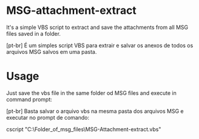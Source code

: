 # MSG-attachment-extract
It's a simple VBS script to extract and save the attachments from all MSG files saved in a folder.

[pt-br] É um simples script VBS para extrair e salvar os anexos de todos os arquivos MSG salvos em uma pasta.

# Usage
Just save the vbs file in the same folder od MSG files and execute in command prompt:

[pt-br] Basta salvar o arquivo vbs na mesma pasta dos arquivos MSG e executar no prompt de comando:

  cscript "C:\Folder_of_msg_files\MSG-Attachment-extract.vbs"
